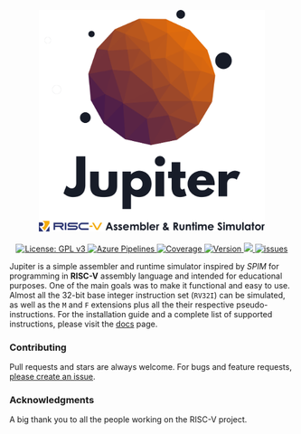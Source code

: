 <p align="center">
  <a href="">
    <img src="./assets/jupiter.png" alt="Jupiter" width="400">
  </a>
  <br><br>
  <a href="https://github.com/andrescv/Jupiter/blob/master/LICENSE">
    <img src="https://img.shields.io/badge/License-GPL%20v3-blue.svg" alt="License: GPL v3">
  </a>
  <a href="https://dev.azure.com/andrescv/Jupiter">
    <img src="https://dev.azure.com/andrescv/Jupiter/_apis/build/status/andrescv.Jupiter?branchName=master" alt="Azure Pipelines">
  </a>
  <a href="https://dev.azure.com/andrescv/Jupiter">
    <img src="https://img.shields.io/azure-devops/coverage/andrescv/Jupiter/4.svg" alt="Coverage" />
  </a>
  <a href="https://github.com/andrescv/Jupiter/releases">
    <img src="https://img.shields.io/github/release/andrescv/Jupiter/all.svg" alt="Version">
  </a>
  <a href="https://github.com/andrescv/Jupiter/releases">
    <img src="https://img.shields.io/github/downloads/andrescv/Jupiter/total.svg">
  </a>
  <a href="https://github.com/andrescv/Jupiter/issues">
    <img src="https://img.shields.io/github/issues/andrescv/Jupiter.svg" alt="issues" />
  </a>
</p>

Jupiter is a simple assembler and runtime simulator inspired by _SPIM_ for programming in **RISC-V** assembly language and intended for educational purposes. One of the main goals was to make it functional and easy to use. Almost all the 32-bit base integer instruction set (`RV32I`) can be simulated, as well as the `M` and `F` extensions plus all the their respective pseudo-instructions. For the installation guide and a complete list of supported instructions, please visit the [docs](https://andrescv.github.io/Jupiter/) page.

### Contributing

Pull requests and stars are always welcome. For bugs and feature requests, [please create an issue](https://github.com/andrescv/Jupiter/issues/new).

### Acknowledgments

A big thank you to all the people working on the RISC-V project.
